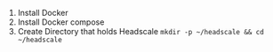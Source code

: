 1. Install Docker
2. Install Docker compose
3. Create Directory that holds Headscale
  `mkdir -p ~/headscale && cd ~/headscale`
